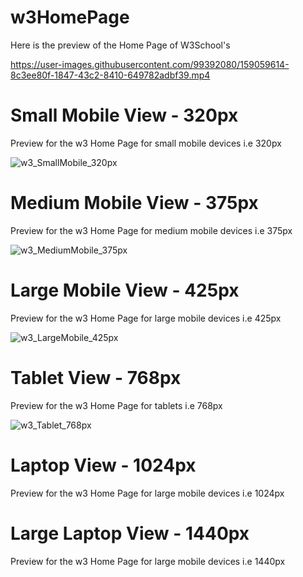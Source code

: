 # w3HomePage

Here is the preview of the Home Page of W3School's 

https://user-images.githubusercontent.com/99392080/159059614-8c3ee80f-1847-43c2-8410-649782adbf39.mp4



# Small Mobile View - 320px

Preview for the w3 Home Page for small mobile devices i.e 320px

![w3_SmallMobile_320px](https://user-images.githubusercontent.com/99392080/161331108-77a772bf-375e-4cea-aa47-9aca0223c4ec.gif)


# Medium Mobile View - 375px

Preview for the w3 Home Page for medium mobile devices i.e 375px

![w3_MediumMobile_375px](https://user-images.githubusercontent.com/99392080/161368458-7da2e23c-ec82-460d-86bf-549292e77c9f.gif)

# Large Mobile View - 425px

Preview for the w3 Home Page for large mobile devices i.e 425px

![w3_LargeMobile_425px](https://user-images.githubusercontent.com/99392080/161340746-ce4da03f-785d-4045-9c30-334f6f4499e2.gif)

# Tablet View - 768px

Preview for the w3 Home Page for tablets i.e 768px

![w3_Tablet_768px](https://user-images.githubusercontent.com/99392080/161369146-41d55b22-36af-4063-8aba-0558bea65a18.gif)

# Laptop View - 1024px

Preview for the w3 Home Page for large mobile devices i.e 1024px

# Large Laptop View - 1440px

Preview for the w3 Home Page for large mobile devices i.e 1440px

